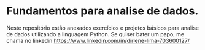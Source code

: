 # Fundamentos para analise de dados.
Neste repositório estão anexados exercícios e projetos básicos para analise de dados utilizando a linguagem Python. 
Se quiser bater um papo, me chama no linkedin https://www.linkedin.com/in/dirlene-lima-703600127/
